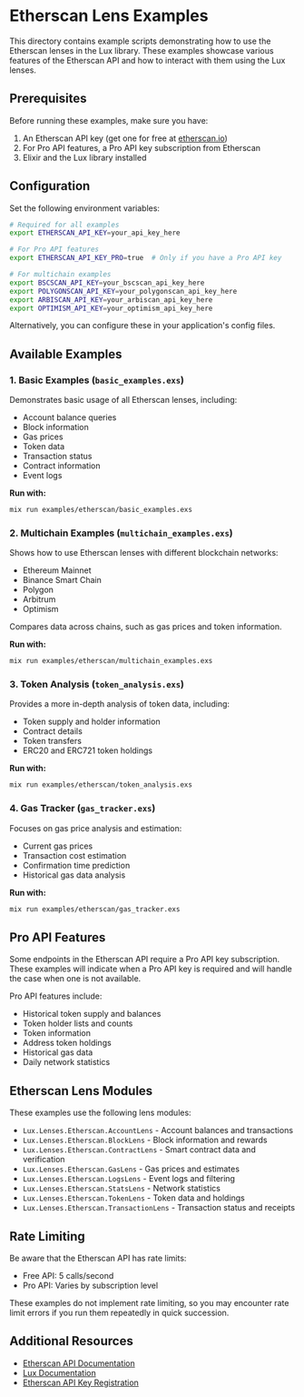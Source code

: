 # Etherscan Lens Examples

This directory contains example scripts demonstrating how to use the Etherscan lenses in the Lux library. These examples showcase various features of the Etherscan API and how to interact with them using the Lux lenses.

## Prerequisites

Before running these examples, make sure you have:

1. An Etherscan API key (get one for free at [etherscan.io](https://etherscan.io/apis))
2. For Pro API features, a Pro API key subscription from Etherscan
3. Elixir and the Lux library installed

## Configuration

Set the following environment variables:

```bash
# Required for all examples
export ETHERSCAN_API_KEY=your_api_key_here

# For Pro API features
export ETHERSCAN_API_KEY_PRO=true  # Only if you have a Pro API key

# For multichain examples
export BSCSCAN_API_KEY=your_bscscan_api_key_here
export POLYGONSCAN_API_KEY=your_polygonscan_api_key_here
export ARBISCAN_API_KEY=your_arbiscan_api_key_here
export OPTIMISM_API_KEY=your_optimism_api_key_here
```

Alternatively, you can configure these in your application's config files.

## Available Examples

### 1. Basic Examples (`basic_examples.exs`)

Demonstrates basic usage of all Etherscan lenses, including:
- Account balance queries
- Block information
- Gas prices
- Token data
- Transaction status
- Contract information
- Event logs

**Run with:**
```bash
mix run examples/etherscan/basic_examples.exs
```

### 2. Multichain Examples (`multichain_examples.exs`)

Shows how to use Etherscan lenses with different blockchain networks:
- Ethereum Mainnet
- Binance Smart Chain
- Polygon
- Arbitrum
- Optimism

Compares data across chains, such as gas prices and token information.

**Run with:**
```bash
mix run examples/etherscan/multichain_examples.exs
```

### 3. Token Analysis (`token_analysis.exs`)

Provides a more in-depth analysis of token data, including:
- Token supply and holder information
- Contract details
- Token transfers
- ERC20 and ERC721 token holdings

**Run with:**
```bash
mix run examples/etherscan/token_analysis.exs
```

### 4. Gas Tracker (`gas_tracker.exs`)

Focuses on gas price analysis and estimation:
- Current gas prices
- Transaction cost estimation
- Confirmation time prediction
- Historical gas data analysis

**Run with:**
```bash
mix run examples/etherscan/gas_tracker.exs
```

## Pro API Features

Some endpoints in the Etherscan API require a Pro API key subscription. These examples will indicate when a Pro API key is required and will handle the case when one is not available.

Pro API features include:
- Historical token supply and balances
- Token holder lists and counts
- Token information
- Address token holdings
- Historical gas data
- Daily network statistics

## Etherscan Lens Modules

These examples use the following lens modules:

- `Lux.Lenses.Etherscan.AccountLens` - Account balances and transactions
- `Lux.Lenses.Etherscan.BlockLens` - Block information and rewards
- `Lux.Lenses.Etherscan.ContractLens` - Smart contract data and verification
- `Lux.Lenses.Etherscan.GasLens` - Gas prices and estimates
- `Lux.Lenses.Etherscan.LogsLens` - Event logs and filtering
- `Lux.Lenses.Etherscan.StatsLens` - Network statistics
- `Lux.Lenses.Etherscan.TokenLens` - Token data and holdings
- `Lux.Lenses.Etherscan.TransactionLens` - Transaction status and receipts

## Rate Limiting

Be aware that the Etherscan API has rate limits:
- Free API: 5 calls/second
- Pro API: Varies by subscription level

These examples do not implement rate limiting, so you may encounter rate limit errors if you run them repeatedly in quick succession.

## Additional Resources

- [Etherscan API Documentation](https://docs.etherscan.io/)
- [Lux Documentation](https://hexdocs.pm/lux)
- [Etherscan API Key Registration](https://etherscan.io/apis) 